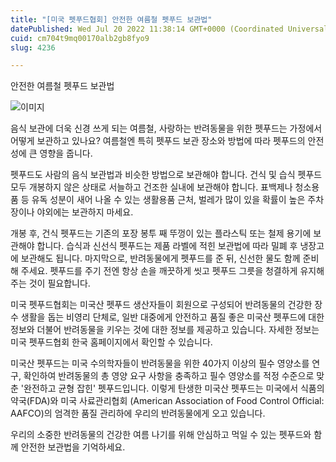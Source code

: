 ```yaml
---
title: "[미국 펫푸드협회] 안전한 여름철 펫푸드 보관법"
datePublished: Wed Jul 20 2022 11:38:14 GMT+0000 (Coordinated Universal Time)
cuid: cm704t9mq00170alb2gb8fyo9
slug: 4236

---
```



안전한 여름철 펫푸드 보관법

![이미지](https://cdn.hashnode.com/res/hashnode/image/upload/v1739257168106/4af1b79f-e71e-498d-9933-50e4cebafc3a.jpeg)

음식 보관에 더욱 신경 쓰게 되는 여름철, 사랑하는 반려동물을 위한 펫푸드는 가정에서 어떻게 보관하고 있나요? 여름철엔 특히 펫푸드 보관 장소와 방법에 따라 펫푸드의 안전성에 큰 영향을 줍니다.

펫푸드도 사람의 음식 보관법과 비슷한 방법으로 보관해야 합니다. 건식 및 습식 펫푸드 모두 개봉하지 않은 상태로 서늘하고 건조한 실내에 보관해야 합니다. 표백제나 청소용품 등 유독 성분이 새어 나올 수 있는 생활용품 근처, 벌레가 많이 있을 확률이 높은 주차장이나 야외에는 보관하지 마세요.

개봉 후, 건식 펫푸드는 기존의 포장 봉투 째 뚜껑이 있는 플라스틱 또는 철제 용기에 보관해야 합니다. 습식과 신선식 펫푸드는 제품 라벨에 적힌 보관법에 따라 밀폐 후 냉장고에 보관해도 됩니다. 마지막으로, 반려동물에게 펫푸드를 준 뒤, 신선한 물도 함께 준비해 주세요. 펫푸드를 주기 전엔 항상 손을 깨끗하게 씻고 펫푸드 그릇을 청결하게 유지해 주는 것이 필요합니다.

미국 펫푸드협회는 미국산 펫푸드 생산자들이 회원으로 구성되어 반려동물의 건강한 장수 생활을 돕는 비영리 단체로, 일반 대중에게 안전하고 품질 좋은 미국산 펫푸드에 대한 정보와 더불어 반려동물을 키우는 것에 대한 정보를 제공하고 있습니다. 자세한 정보는 미국 펫푸드협회 한국 홈페이지에서 확인할 수 있습니다.

미국산 펫푸드는 미국 수의학자들이 반려동물을 위한 40가지 이상의 필수 영양소를 연구, 확인하여 반려동물의 총 영양 요구 사항을 충족하고 필수 영양소를 적정 수준으로 맞춘 '완전하고 균형 잡힌' 펫푸드입니다. 이렇게 탄생한 미국산 펫푸드는 미국에서 식품의약국(FDA)와 미국 사료관리협회 (American Association of Food Control Official: AAFCO)의 엄격한 품질 관리하에 우리의 반려동물에게 오고 있습니다.

우리의 소중한 반려동물의 건강한 여름 나기를 위해 안심하고 먹일 수 있는 펫푸드와 함께 안전한 보관법을 기억하세요.